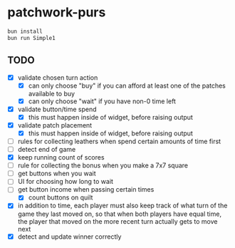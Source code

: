 # patchwork-purs

```sh
bun install
bun run Simple1
```

## TODO

- [x] validate chosen turn action 
  - [x] can only choose "buy" if you can afford at least one of the patches
    available to buy
  - [x] can only choose "wait" if you have non-0 time left
- [x] validate button/time spend
  - [x] this must happen inside of widget, before raising output
- [x] validate patch placement
  - [x] this must happen inside of widget, before raising output
- [ ] rules for collecting leathers when spend certain amounts of time first
- [ ] detect end of game
- [x] keep running count of scores
- [ ] rule for collecting the bonus when you make a 7x7 square
- [ ] get buttons when you wait
- [ ] UI for choosing how long to wait
- [ ] get button income when passing certain times
  - [x] count buttons on quilt
- [x] in addition to time, each player must also keep track of what turn of the
  game they last moved on, so that when both players have equal time, the player
  that moved on the more recent turn actually gets to move next
- [x] detect and update winner correctly